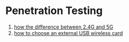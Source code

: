 # Penetration Testing

1. [how the difference between 2.4G and 5G](2.4G_5G.md)
2. [how to choose an external USB wireless card](usb_wireless_recommend.md)
